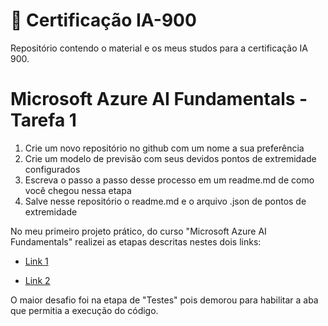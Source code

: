 # 🚀 Certificação IA-900

Repositório contendo o material e os meus studos para a certificação IA 900.


#  Microsoft Azure AI Fundamentals - Tarefa 1

1. Crie um novo repositório no github com um nome a sua preferência
2. Crie um modelo de previsão com seus devidos pontos de extremidade configurados
3. Escreva o passo a passo desse processo em um readme.md de como você chegou nessa etapa
4. Salve nesse repositório o readme.md e o arquivo .json de pontos de extremidade

No meu primeiro projeto prático, do curso "Microsoft Azure AI Fundamentals" realizei as etapas descritas nestes dois links:

- [Link 1](https://microsoftlearning.github.io/mslearn-ai-fundamentals/Instructions/Labs/02-content-safety.html)

- [Link 2](https://microsoftlearning.github.io/mslearn-ai-fundamentals/Instructions/Labs/01-machine-learning.html)

O maior desafio foi na etapa de "Testes" pois demorou para habilitar a aba que permitia a execução do código.
